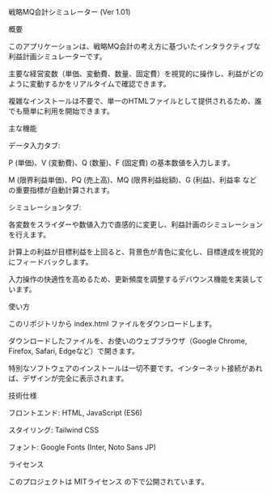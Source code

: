 戦略MQ会計シミュレーター (Ver 1.01)

概要

このアプリケーションは、戦略MQ会計の考え方に基づいたインタラクティブな利益計画シミュレーターです。

主要な経営変数（単価、変動費、数量、固定費）を視覚的に操作し、利益がどのように変動するかをリアルタイムで確認できます。

複雑なインストールは不要で、単一のHTMLファイルとして提供されるため、誰でも簡単に利用を開始できます。

主な機能

データ入力タブ:

P (単価)、V (変動費)、Q (数量)、F (固定費) の基本数値を入力します。

M (限界利益単価)、PQ (売上高)、MQ (限界利益総額)、G (利益)、利益率 などの重要指標が自動計算されます。

シミュレーションタブ:

各変数をスライダーや数値入力で直感的に変更し、利益計画のシミュレーションを行えます。

計算上の利益が目標利益を上回ると、背景色が青色に変化し、目標達成を視覚的にフィードバックします。

入力操作の快適性を高めるため、更新頻度を調整するデバウンス機能を実装しています。

使い方

このリポジトリから index.html ファイルをダウンロードします。

ダウンロードしたファイルを、お使いのウェブブラウザ（Google Chrome, Firefox, Safari, Edgeなど）で開きます。

特別なソフトウェアのインストールは一切不要です。インターネット接続があれば、デザインが完全に表示されます。

技術仕様

フロントエンド: HTML, JavaScript (ES6)

スタイリング: Tailwind CSS

フォント: Google Fonts (Inter, Noto Sans JP)

ライセンス

このプロジェクトは MITライセンス の下で公開されています。
